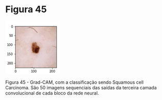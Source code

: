 # Figura 45

![gif](./GIF.gif)


Figura 45 - Grad-CAM, com a classificação sendo Squamous cell Carcinoma. São 50 imagens sequenciais das saídas da terceira camada convolucional de cada bloco da rede neural.